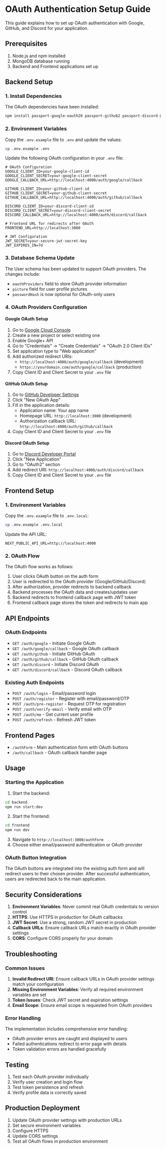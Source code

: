 # OAuth Authentication Setup Guide

This guide explains how to set up OAuth authentication with Google, GitHub, and Discord for your application.

## Prerequisites

1. Node.js and npm installed
2. MongoDB database running
3. Backend and Frontend applications set up

## Backend Setup

### 1. Install Dependencies

The OAuth dependencies have been installed:
```bash
npm install passport-google-oauth20 passport-github2 passport-discord @types/passport-google-oauth20 @types/passport-github2 @types/passport-discord
```

### 2. Environment Variables

Copy the `.env.example` file to `.env` and update the values:

```bash
cp .env.example .env
```

Update the following OAuth configuration in your `.env` file:

```env
# OAuth Configuration
GOOGLE_CLIENT_ID=your-google-client-id
GOOGLE_CLIENT_SECRET=your-google-client-secret
GOOGLE_CALLBACK_URL=http://localhost:4000/auth/google/callback

GITHUB_CLIENT_ID=your-github-client-id
GITHUB_CLIENT_SECRET=your-github-client-secret
GITHUB_CALLBACK_URL=http://localhost:4000/auth/github/callback

DISCORD_CLIENT_ID=your-discord-client-id
DISCORD_CLIENT_SECRET=your-discord-client-secret
DISCORD_CALLBACK_URL=http://localhost:4000/auth/discord/callback

# Frontend URL for redirects after OAuth
FRONTEND_URL=http://localhost:3000

# JWT Configuration
JWT_SECRET=your-secure-jwt-secret-key
JWT_EXPIRES_IN=7d
```

### 3. Database Schema Update

The User schema has been updated to support OAuth providers. The changes include:
- `oauthProviders` field to store OAuth provider information
- `picture` field for user profile pictures
- `passwordHash` is now optional for OAuth-only users

### 4. OAuth Providers Configuration

#### Google OAuth Setup
1. Go to [Google Cloud Console](https://console.cloud.google.com/)
2. Create a new project or select existing one
3. Enable Google+ API
4. Go to "Credentials" → "Create Credentials" → "OAuth 2.0 Client IDs"
5. Set application type to "Web application"
6. Add authorized redirect URIs:
   - `http://localhost:4000/auth/google/callback` (development)
   - `https://yourdomain.com/auth/google/callback` (production)
7. Copy Client ID and Client Secret to your `.env` file

#### GitHub OAuth Setup
1. Go to [GitHub Developer Settings](https://github.com/settings/developers)
2. Click "New OAuth App"
3. Fill in the application details:
   - Application name: Your app name
   - Homepage URL: `http://localhost:3000` (development)
   - Authorization callback URL: `http://localhost:4000/auth/github/callback`
4. Copy Client ID and Client Secret to your `.env` file

#### Discord OAuth Setup
1. Go to [Discord Developer Portal](https://discord.com/developers/applications)
2. Click "New Application"
3. Go to "OAuth2" section
4. Add redirect URI: `http://localhost:4000/auth/discord/callback`
5. Copy Client ID and Client Secret to your `.env` file

## Frontend Setup

### 1. Environment Variables

Copy the `.env.example` file to `.env.local`:

```bash
cp .env.example .env.local
```

Update the API URL:

```env
NEXT_PUBLIC_API_URL=http://localhost:4000
```

### 2. OAuth Flow

The OAuth flow works as follows:
1. User clicks OAuth button on the auth form
2. User is redirected to the OAuth provider (Google/GitHub/Discord)
3. After authorization, provider redirects to backend callback
4. Backend processes the OAuth data and creates/updates user
5. Backend redirects to frontend callback page with JWT token
6. Frontend callback page stores the token and redirects to main app

## API Endpoints

### OAuth Endpoints

- `GET /auth/google` - Initiate Google OAuth
- `GET /auth/google/callback` - Google OAuth callback
- `GET /auth/github` - Initiate GitHub OAuth
- `GET /auth/github/callback` - GitHub OAuth callback
- `GET /auth/discord` - Initiate Discord OAuth
- `GET /auth/discord/callback` - Discord OAuth callback

### Existing Auth Endpoints

- `POST /auth/login` - Email/password login
- `POST /auth/register` - Register with email/password/OTP
- `POST /auth/pre-register` - Request OTP for registration
- `POST /auth/verify-email` - Verify email with OTP
- `POST /auth/me` - Get current user profile
- `POST /auth/refresh` - Refresh JWT token

## Frontend Pages

- `/authForm` - Main authentication form with OAuth buttons
- `/auth/callback` - OAuth callback handler page

## Usage

### Starting the Application

1. Start the backend:
```bash
cd backend
npm run start:dev
```

2. Start the frontend:
```bash
cd frontend
npm run dev
```

3. Navigate to `http://localhost:3000/authForm`
4. Choose either email/password authentication or OAuth provider

### OAuth Button Integration

The OAuth buttons are integrated into the existing auth form and will redirect users to their chosen provider. After successful authentication, users are redirected back to the main application.

## Security Considerations

1. **Environment Variables**: Never commit real OAuth credentials to version control
2. **HTTPS**: Use HTTPS in production for OAuth callbacks
3. **JWT Secret**: Use a strong, random JWT secret in production
4. **Callback URLs**: Ensure callback URLs match exactly in OAuth provider settings
5. **CORS**: Configure CORS properly for your domain

## Troubleshooting

### Common Issues

1. **Invalid Redirect URI**: Ensure callback URLs in OAuth provider settings match your configuration
2. **Missing Environment Variables**: Verify all required environment variables are set
3. **Token Issues**: Check JWT secret and expiration settings
4. **Email Scope**: Ensure email scope is requested from OAuth providers

### Error Handling

The implementation includes comprehensive error handling:
- OAuth provider errors are caught and displayed to users
- Failed authentications redirect to error page with details
- Token validation errors are handled gracefully

## Testing

1. Test each OAuth provider individually
2. Verify user creation and login flow
3. Test token persistence and refresh
4. Verify profile data is correctly saved

## Production Deployment

1. Update OAuth provider settings with production URLs
2. Set secure environment variables
3. Configure HTTPS
4. Update CORS settings
5. Test all OAuth flows in production environment